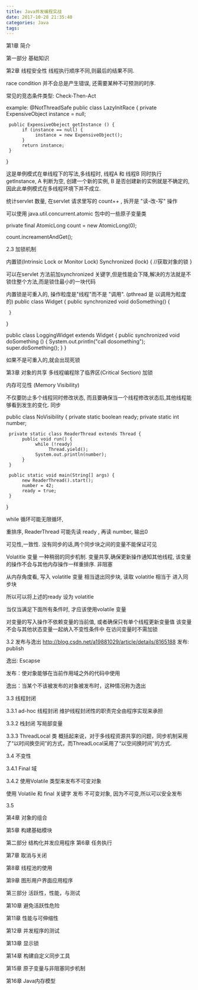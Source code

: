 ```yaml
---
title: Java并发编程实战
date: 2017-10-28 21:35:40
categories: Java
tags:
---
```



第1章 简介


第一部分 基础知识

第2章 线程安全性
线程执行顺序不同,则最后的结果不同.

race condition 并不会总是产生错误, 还需要某种不可预测的时序.

常见的竞态条件类型: Check-Then-Act

example:
@NotThreadSafe
public class LazyInitRace {
     private ExpensiveObject instance = null;

     public ExpensiveObeject getInstance () {
          if (instance == null) {
               instance = new ExpensiveObject();
          }
          return instance;
     }
}

这是单例模式在单线程下的写法,多线程时, 线程A 和 线程B 同时执行 getInstance, A 判断为空, 创建一个新的实例, B 是否创建新的实例就是不确定的, 因此此单例模式在多线程环境下并不成立.

统计servlet 数量,
在servlet 请求里写的 count++ , 拆开是 "读-改-写" 操作

可以使用 java.util.concurrent.atomic 包中的一些原子变量类

private final AtomicLong count = new AtomicLong(0);

count.increamentAndGet();

2.3 加锁机制

内置锁(Intrinsic Lock or Monitor Lock)
Synchronized (lock) {
     //获取对象的锁
}

可以在servlet 方法前加synchronized 关键字,但是性能会下降,解决的方法就是不锁住整个方法,而是锁住最小的一块代码

内置锁是可重入的, 操作粒度是"线程"而不是 "调用". (pthread 是 以调用为粒度的)
public class Widget {
     public synchronized void doSomething() {

     }
}

public class LoggingWidget extends Widget {
     public synchronized void doSomething () {
             System.out.println("call dosomething");
               super.doSomething();
     }
}

如果不是可重入的,就会出现死锁

第3章 对象的共享
多线程编程除了临界区(Critical Section) 加锁

内存可见性 (Memory Visibility)

不仅要防止多个线程同时修改状态, 而且要确保当一个线程修改状态后,其他线程能够看到发生的变化. 同步

public  class NoVisibility  {
     private static boolean ready;
     private static int number;

     private static class ReaderThread extends Thread {
          public void run() {
               while (!ready)
                    Thread.yield();
               System.out.println(number);
          }
     }

     public static void main(String[] args) {
          new ReaderThread().start();
          number = 42;
          ready = true;
     }
}

while 循环可能无限循环,

重排序, ReaderThread 可能先读 ready , 再读 number, 输出0

可见性,一致性.
没有同步的话,两个同步块之间的变量不能保证可见

Volatitle 变量
一种稍弱的同步机制. 变量共享,确保更新操作通知其他线程, 该变量的操作不会与其他内存操作一样重排序. 非阻塞

从内存角度看, 写入 volatitle 变量 相当退出同步块, 读取 volatitle 相当于 进入同步块

所以可以将上述的ready 设为 volatitle

当仅当满足下面所有条件时, 才应该使用volatile 变量

对变量的写入操作不依赖变量的当前值, 或者确保只有单个线程更新变量值
该变量不会与其他状态变量一起纳入不变性条件中
在访问变量时不需加锁

3.2 发布与逸出
http://blog.csdn.net/a19881029/article/details/8165188
发布: publish

逸出: Escapse

发布：使对象能够在当前作用域之外的代码中使用

逸出：当某个不该被发布的对象被发布时，这种情况称为逸出

3.3 线程封闭

3.3.1
ad-hoc  线程封闭
维护线程封闭性的职责完全由程序实现来承担

3.3.2
栈封闭
写局部变量

3.3.3
ThreadLocal 类
概括起来说，对于多线程资源共享的问题，同步机制采用了“以时间换空间”的方式，而ThreadLocal采用了“以空间换时间”的方式.

3.4 不变性

3.4.1 Final 域

3.4.2 使用Volatile 类型来发布不可变对象

使用 Volatile 和 final 关键字 发布 不可变对象, 因为不可变,所以可以安全发布

3.5


第4章 对象的组合

第5章 构建基础模块

第二部分 结构化并发应用程序
第6章 任务执行

第7章 取消与关闭

第8章 线程池的使用

第9章 图形用户界面应用程序

第三部分 活跃性，性能，与测试

第10章 避免活跃性危险

第11章 性能与可伸缩性

第12章 并发程序的测试

第13章 显示锁

第14章 构建自定义同步工具

第15章 原子变量与非阻塞同步机制

第16章 Java内存模型
